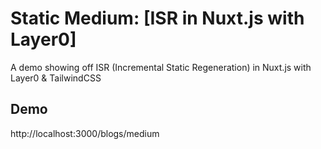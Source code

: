 # Static Medium: [ISR in Nuxt.js with Layer0]
A demo showing off ISR (Incremental Static Regeneration) in Nuxt.js with Layer0 & TailwindCSS

## Demo
http://localhost:3000/blogs/medium